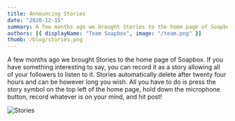 ```yaml
---
title: Announcing Stories
date: "2020-12-15"
summary: A few months ago we brought Stories to the home page of Soapbox.
authors: [{ displayName: "Team Soapbox", image: "/team.png" }]
thumb: /blog/stories.png
---
```


A few months ago we brought Stories to the home page of Soapbox. If you have something interesting to say, you can record it as a story allowing all of your followers to listen to it. Stories automatically delete after twenty four hours and can be however long you wish. All you have to do is press the story symbol on the top left of the home page, hold down the microphone button, record whatever is on your mind, and hit post!

![Stories](/blog/stories.png)
